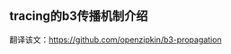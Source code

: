 tracing的b3传播机制介绍
--------------------------------------------

翻译该文：https://github.com/openzipkin/b3-propagation
